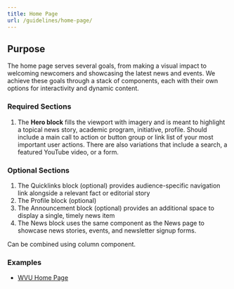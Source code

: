 ```yaml
---
title: Home Page
url: /guidelines/home-page/
---
```


## Purpose

The home page serves several goals, from making a visual impact to welcoming newcomers and showcasing the latest news and events. We achieve these goals through a stack of components, each with their own options for interactivity and dynamic content.

### Required Sections

1. The **Hero block** fills the viewport with imagery and is meant to highlight a topical news story, academic program, initiative, profile. Should include a main call to action or button group or link list of your most important user actions. There are also variations that include a search, a featured YouTube video, or a form.

### Optional Sections

1. The Quicklinks block (optional) provides audience-specific navigation link alongside a relevant fact or editorial story
1. The Profile block (optional)
1. The Announcement block (optional) provides an additional space to display a single, timely news item
1. The News block uses the same component as the News page to showcase news stories, events, and newsletter signup forms.

Can be combined using column component.

### Examples

- [WVU Home Page](/prototypes/demo/home)